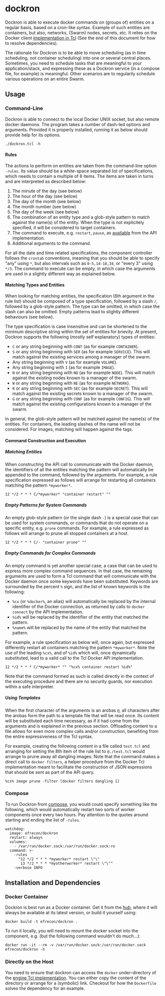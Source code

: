 # dockron

Dockron is able to execute docker commands on (groups of) entities on a regular
basis, based on a cron-like syntax.  Example of such entities are containers,
but also, networks, (Swarm) nodes, secrets, etc. It relies on the Docker client
[implementation in Tcl][1] (See the end of this document for how to resolve
dependencies).

  [1]: <https://github.com/efrecon/docker-client> "Engine API in Tcl"

The rationale for Dockron is to be able to move scheduling (as in time
scheduling, not container scheduling) into one or several central places.
Sometimes, you need to schedule tasks that are meaningful to your
application/stack, and expressing these as a Dockron service (in a compose file,
for example) is meaningful. Other scenarios are to regularily schedule various
operations on an entire Swarm.

## Usage

### Command-Line

Dockron is able to connect to the local Docker UNIX socket, but also remote
docker daemons.  The program takes a number of dash-led options and arguments.
Provided it is properly installed, running it as below should provide help for
its options.

    ./dockron.tcl -h

#### Rules

The actions to perform on entities are taken from the command-line option
`-rules`.  Its value should be a white-space separated list of specifications,
which needs to contain a multiple of 8 items.  The items are taken in turns and
are interpreted as described below:

1. The minute of the day (see below)
2. The hour of the day (see below)
3. The day of the month (see below)
4. The month number (see below)
5. The day of the week (see below)
6. The combination of an entity type and a glob-style pattern to match against
   the name(s) of the entity.  When the type is not explicitely specified, it
   will be considered to target containers.
7. The command to execute, e.g. `restart`, `pause`, as [available][1] from the
   API implementation.
8. Additional arguments to the command.

For all the date and time related specifications, the component controller
follows the `crontab` conventions, meaning that you should be able to specify
"any" using `*`, but also intervals such as `0-5,14-18,34`, or "every 3" using
`*/3`.  The command to execute can be empty, in which case the arguments are
used in a slightly different way as explained below.

#### Matching Types and Entities

When looking for matching entities, the specification (6th argument in the rule
list) should be composed of a type specification, followed by a slash `/`,
followed by a glob-style pattern. The type can be omitted, in which case the
slash can also be omitted. Empty patterns lead to slightly different behaviours
(see below).

The type specification is case insensitive and can be shortened to the minimum
descriptive string within the set of entities for brievity.  At present, Dockron
supports the following (mostly self explanatory) types of entities:

* `C` or any string beginning with `CONT` (as for example `CONTAINER`).
* `S` or any string beginning with `SER` (as for example `SERVICE`). This will
  match against the existing services among a manager of the swarm.
* Any string beginning with `V` (as for example `VOLUME`).
* Any string beginning with `I` (as for example `IMAGE`).
* `N` or any string beginning with `NO` (as for example `NODE`). This will
  match against the existing nodes known to a manager of the swarm.
* `W` or any string beginning with `NE` (as for example `NETWORK`).
* `R` or any string beginning with `SEC` (as for example `SECRET`). This will
  match against the existing secrets known to a manager of the swarm.
* `G` or any string beginning with `CONF` (as for example `CONFIG`). This will
  match against the existing configurations known to a manager of the swarm.

In general, the glob-style pattern will be matched against the name(s) of the
entities.  For containers, the leading slashes of the name will not be
considered.  For images, matching will happen against the tags.

#### Command Construction and Execution

##### Matching Entities

When constructing the API call to communicate with the Docker daemon, the
identifiers of all the entities matching the pattern will automatically be
appended to the command, followed by the arguments.  For example, a rule
specification expressed as follows will arrange for restarting all containers
matching the pattern `*myworker*`.

    12 */2 * * * C/*myworker* "container restart" ""

##### Empty Patterns for System Commands

An empty glob-style pattern (or the single dash `-`) is a special case that can
be used for system commands, or commands that do not operate on a specific
entity, e.g. `prune` commands. For example, a rule expressed as follows will
arrange to prune all stopped containers at a host.

    12 */2 * * * C/- "container prune" ""

##### Empty Commands for Complex Commands

An empty command is yet another special case, a case that can be used to express
more complex command sequences.  In that case, the remaining arguments are used
to form a Tcl command that will communicate with the Docker daemon once some
keywords have been substituted.  Keywords are surrounded by the percent `%`
sign, and the list of known keywords is the following:

* `%cx` (or `%docker%`, an alias) will automatically be replaced by the internal
  identifier of the Docker connection, as returned by calls to `docker connect`
  by the API implementation.
* `%id%` will be replaced by the identifier of the entity that matched the
  pattern.
* `%name%` will be replaced by the name of the entity that matched the pattern.

For example, a rule specification as below will, once again, but expressed
differently restart all containers matching the pattern `*myworker*`. Note the
use of the leading `%cx%`, and of `%id%` which will, once dynamically
substituted, lead to a valid call to the Tcl Docker API implementation.

    12 */2 * * * C/*myworker* "" "%cx% container restart %id%"

Note that the command formed as such is called directly in the context of the
executing procedure and there are no security guards, nor execution within a
safe interpreter.

##### Using Templates

When the first character of the arguments is an arobas `@`, all characters after
the arobas form the path to a template file that will be read once. Its content
will be substituted each time necessary, as if it had come from the arguments
and is explained in the previous section. Offloading content to a file allows
for even more complex calls and/or construction, benefiting from the entire
expressiveness of the Tcl syntax.

For example, creating the following content in a file called `test.tcl` and
arranging for setting the 8th item of the rule list to `@./test.tcl` would
arrange to prune away all dangling images.  Note that the command makes a direct
call to `docker filters`, a helper procedure from the Docker Tcl implementation
meant to facilitate the construction of JSON expressions that should be sent as
part of the API query.

    %cx% image prune -filter [docker filters dangling 1]

### Compose

To run Dockron from [compose][2], you would could specify something like the
following, which would automatically restart two sorts of worker components once
every two hours. Pay attention to the quotes around starting and ending the list
of `-rules`.

    watchdog:
      image: efrecon/dockron
      restart: always
      volumes:
        - /var/run/docker.sock:/var/run/docker.sock:ro
      command: >-
        -rules
          "12 */2 * * * *myworker* restart \"\"
           13 */2 * * * *myotherworker* restart \"\""
        -verbose INFO

  [2]: <https://docs.docker.com/compose/> "Compose Documentation"

## Installation and Dependencies

### Docker Container

Dockron is best run as a Docker container.  Get it from the [hub][3], where it
will always be available at its latest version, or build it yourself using:

    docker build -t efrecon/dockron .

  [3]: <https://hub.docker.com/r/efrecon/dockron/>

To run it locally, you will need to mount the docker socket into the component,
e.g. (but the following command wouldn't do much...):

    docker run -it --rm -v /var/run/docker.sock:/var/run/docker.sock efrecon/dockron -h

### Directly on the Host

You need to ensure that dockron can access the `docker` under-directory of the
[engine Tcl implementation][1].  You can either copy the content of the
directory or arrange for a (symbolic) link. Checkout for how the `Dockerfile`
solves the dependency for an example.